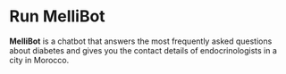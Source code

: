 # Run MelliBot
**MelliBot** is a chatbot that answers the most frequently asked questions about diabetes and gives you the contact details of endocrinologists in a city in Morocco.
